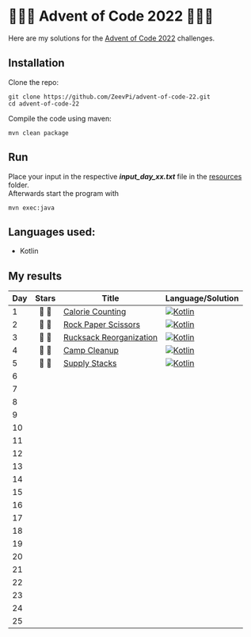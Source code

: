 # 🎄🎁🎄 Advent of Code 2022 🎄🎁🎄

Here are my solutions for the [Advent of Code 2022](https://adventofcode.com/2022) challenges.

## Installation

Clone the repo:

```
git clone https://github.com/ZeevPi/advent-of-code-22.git
cd advent-of-code-22
```

Compile the code using maven:

```
mvn clean package
```

## Run

Place your input in the respective **_input_day_xx.txt_** file in the [resources](src/main/resources) folder.<br>
Afterwards start the program with

```
mvn exec:java
```

## Languages used:

- Kotlin

## My results

| Day | Stars | Title                                                          | Language/Solution                                                                                                                      |
|-----|:-----:|----------------------------------------------------------------|----------------------------------------------------------------------------------------------------------------------------------------|
| 1   | 🌟 🌟 | [Calorie Counting](https://adventofcode.com/2022/day/1)        | [![Kotlin](https://img.shields.io/badge/Kotlin-0095D5?style=for-the-badge&logo=Kotlin&logoColor=white)](src/main/kotlin/days/Day01.kt) |
| 2   | 🌟 🌟 | [Rock Paper Scissors](https://adventofcode.com/2022/day/2)     | [![Kotlin](https://img.shields.io/badge/Kotlin-0095D5?style=for-the-badge&logo=Kotlin&logoColor=white)](src/main/kotlin/days/Day02.kt) |
| 3   | 🌟 🌟 | [Rucksack Reorganization](https://adventofcode.com/2022/day/3) | [![Kotlin](https://img.shields.io/badge/Kotlin-0095D5?style=for-the-badge&logo=Kotlin&logoColor=white)](src/main/kotlin/days/Day03.kt) |
| 4   | 🌟 🌟 | [Camp Cleanup](https://adventofcode.com/2022/day/4)            | [![Kotlin](https://img.shields.io/badge/Kotlin-0095D5?style=for-the-badge&logo=Kotlin&logoColor=white)](src/main/kotlin/days/Day04.kt) |
| 5   | 🌟 🌟 | [Supply Stacks](https://adventofcode.com/2022/day/5)           | [![Kotlin](https://img.shields.io/badge/Kotlin-0095D5?style=for-the-badge&logo=Kotlin&logoColor=white)](src/main/kotlin/days/Day05.kt) |
| 6   |       |                                                                |                                                                                                                                        |
| 7   |       |                                                                |                                                                                                                                        |
| 8   |       |                                                                |                                                                                                                                        |
| 9   |       |                                                                |                                                                                                                                        |
| 10  |       |                                                                |                                                                                                                                        |
| 11  |       |                                                                |                                                                                                                                        |
| 12  |       |                                                                |                                                                                                                                        |
| 13  |       |                                                                |                                                                                                                                        |
| 14  |       |                                                                |                                                                                                                                        |
| 15  |       |                                                                |                                                                                                                                        |
| 16  |       |                                                                |                                                                                                                                        |
| 17  |       |                                                                |                                                                                                                                        |
| 18  |       |                                                                |                                                                                                                                        |
| 19  |       |                                                                |                                                                                                                                        |
| 20  |       |                                                                |                                                                                                                                        |
| 21  |       |                                                                |                                                                                                                                        |
| 22  |       |                                                                |                                                                                                                                        |
| 23  |       |                                                                |                                                                                                                                        |
| 24  |       |                                                                |                                                                                                                                        |
| 25  |       |                                                                |                                                                                                                                        |
